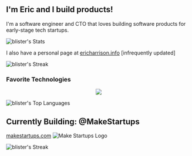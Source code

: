 ## I'm Eric and I build products! ##
I'm a software engineer and CTO that loves building 
software products for early-stage tech startups.

![blister's Stats](https://github-readme-stats.vercel.app/api?username=blister&theme=cobalt&show_icons=true&hide_border=true&count_private=true)

I also have a personal page at [ericharrison.info](https://ericharrison.info) 
[infrequently updated]

![blister's Streak](https://github-readme-streak-stats.herokuapp.com/?user=blister&theme=cobalt&hide_border=true)

### Favorite Technologies
<div align="center">
    <img src="https://skillicons.dev/icons?i=php,go,mysql,sqlite,neovim,htmx,js,bun,nodejs,ts,c,discord,linux&perline=5">
</div>

![blister's Top Languages](https://github-readme-stats.vercel.app/api/top-langs/?username=blister&theme=cobalt&show_icons=true&hide_border=true&layout=compact)

## Currently Building: @MakeStartups
[makestartups.com](https://makestartups.com)
![Make Startups Logo](https://cofounder-file-bucket.nyc3.digitaloceanspaces.com/JODE7wNy.png)


![blister's Streak](https://github-readme-streak-stats.herokuapp.com/?user=blister&theme=cobalt&hide_border=true)
